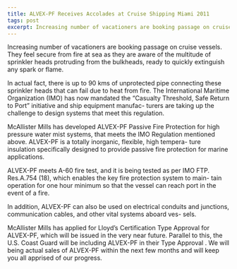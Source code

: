 ```yaml
---
title: ALVEX-PF Receives Accolades at Cruise Shipping Miami 2011
tags: post
excerpt: Increasing number of vacationers are booking passage on cruise vessels.
---
```

Increasing number of vacationers are booking passage on cruise vessels. They feel secure from fire at sea as they are aware of the multitude of sprinkler heads protruding from the bulkheads, ready to quickly extinguish any spark or flame.

In actual fact, there is up to 90 kms of unprotected pipe connecting these sprinkler heads that can fail due to heat from fire. The International Maritime Organization (IMO) has now mandated the “Casualty Threshold, Safe Return to Port” initiative and ship equipment manufac- turers are taking up the challenge to design systems that meet this regulation.

McAllister Mills has developed ALVEX-PF Passive Fire Protection for high pressure water mist systems, that meets the IMO Regulation mentioned above. ALVEX-PF is a totally inorganic, flexible, high tempera- ture insulation specifically designed to provide passive fire protection for marine applications.

ALVEX-PF meets A-60 fire test, and it is being tested as per IMO FTP. Res.A.754 (18), which enables the key fire protection system to main- tain operation for one hour minimum so that the vessel can reach port in the event of a fire.

In addition, ALVEX-PF can also be used on electrical conduits and junctions, communication cables, and other vital systems aboard ves- sels.

McAllister Mills has applied for Lloyd’s Certification Type Approval for ALVEX-PF, which will be issued in the very near future. Parallel to this, the U.S. Coast Guard will be including ALVEX-PF in their Type Approval . We will being actual sales of ALVEX-PF within the next few months and will keep you all apprised of our progress.
